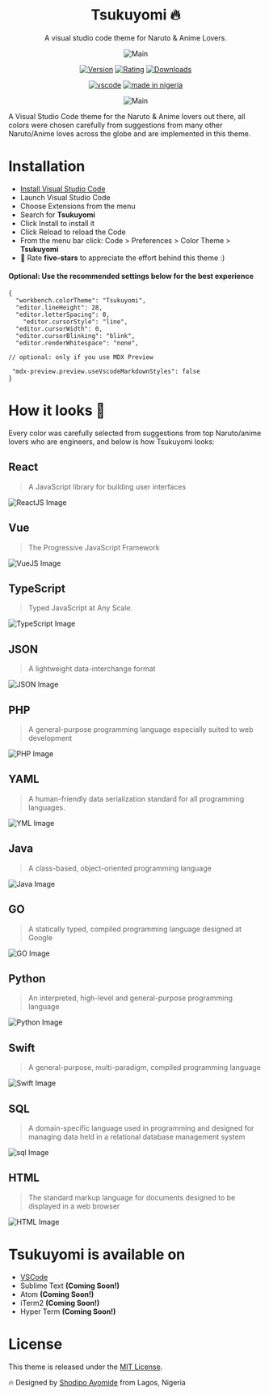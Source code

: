 <div align="center">

# Tsukuyomi 🔥 
A visual studio code theme for Naruto & Anime Lovers.

![Main](https://res.cloudinary.com/developerayo/image/upload/v1605351487/Tsukuyomi_4_1.jpg)

[![Version](https://vsmarketplacebadge.apphb.com/version/developerayo.Tsukuyomi.svg?subject=Tsukuyomi&colorA=#1F241F&colorB=4D2AFF)](https://marketplace.visualstudio.com/items?itemName=developerayo.Tsukuyomi)
[![Rating](http://vsmarketplacebadge.apphb.com/rating/developerayo.Tsukuyomi.svg?label=Ratings&colorA=#1F241F&colorB=4D2AFF)](https://marketplace.visualstudio.com/items?itemName=developerayo.Tsukuyomi&ssr=false#review-details)
[![Downloads](https://vsmarketplacebadge.apphb.com/downloads/developerayo.Tsukuyomi.svg)](https://marketplace.visualstudio.com/items?itemName=developerayo.Tsukuyomi&ssr=false#review-details)

[![vscode](https://img.shields.io/badge/vscode-v1.0+-4DC225.svg?style=for-the-badge)](https://marketplace.visualstudio.com/items?itemName=developerayo.Tsukuyomi) [![made in nigeria](https://img.shields.io/badge/made%20in-nigeria-008751.svg?style=for-the-badge)](https://github.com/acekyd/made-in-nigeria)

![Main](https://res.cloudinary.com/developerayo/image/upload/e_shadow:40/v1605105085/Main1.png)


</div>

A Visual Studio Code theme for the Naruto & Anime lovers out there, all colors were chosen carefully from suggestions from many other Naruto/Anime loves across the globe and are implemented in this theme.

# Installation
- [Install Visual Studio Code](https://code.visualstudio.com/download)
- Launch Visual Studio Code
- Choose Extensions from the menu
- Search for **Tsukuyomi**
- Click Install to install it
- Click Reload to reload the Code
- From the menu bar click: Code > Preferences > Color Theme > **Tsukuyomi**
- 🌟 Rate **five-stars** to appreciate the effort behind this theme :)

#### Optional: Use the recommended settings below for the best experience
```
{
  "workbench.colorTheme": "Tsukuyomi",
  "editor.lineHeight": 28,
  "editor.letterSpacing": 0,
    "editor.cursorStyle": "line",
  "editor.cursorWidth": 0,
  "editor.cursorBlinking": "blink",
  "editor.renderWhitespace": "none",

// optional: only if you use MDX Preview

 "mdx-preview.preview.useVscodeMarkdownStyles": false
}
```

# How it looks 🔧 

Every color was carefully selected from suggestions from top Naruto/anime lovers who are engineers, and below is how Tsukuyomi looks:

## React 
> A JavaScript library for building user interfaces

![ReactJS Image](https://res.cloudinary.com/developerayo/image/upload/v1605105076/js.png)

## Vue 
> The Progressive JavaScript Framework 

![VueJS Image](https://res.cloudinary.com/developerayo/image/upload/v1605105045/vue.png)

## TypeScript 
> Typed JavaScript at Any Scale.

![TypeScript Image](https://res.cloudinary.com/developerayo/image/upload/v1605105055/tsx.png)

## JSON 󠁻󠁻󠁻
> A lightweight data-interchange format

![JSON Image](https://res.cloudinary.com/developerayo/image/upload/v1605105107/json.png)

## PHP
> A general-purpose programming language especially suited to web development

![PHP Image](https://res.cloudinary.com/developerayo/image/upload/v1605105074/php.png)

## YAML
> A human-friendly data serialization standard for all programming languages.

![YML Image](https://res.cloudinary.com/developerayo/image/upload/v1605105044/yml.png)

## Java
> A class-based, object-oriented programming language

![Java Image](https://res.cloudinary.com/developerayo/image/upload/v1605105074/java.png)

## GO
> A statically typed, compiled programming language designed at Google

![GO Image](https://res.cloudinary.com/developerayo/image/upload/v1605105112/go.png)


## Python
> An interpreted, high-level and general-purpose programming language

![Python Image](https://res.cloudinary.com/developerayo/image/upload/v1605105054/py.png)

## Swift
> A general-purpose, multi-paradigm, compiled programming language

![Swift Image](https://res.cloudinary.com/developerayo/image/upload/v1605105051/swift.png)

## SQL
> A domain-specific language used in programming and designed for managing data held in a relational database management system

![sql Image](https://res.cloudinary.com/developerayo/image/upload/v1605105069/sql.png)

## HTML
> The standard markup language for documents designed to be displayed in a web browser

![HTML Image](https://res.cloudinary.com/developerayo/image/upload/v1605105091/html.png)

# Tsukuyomi is available on
- [VSCode](https://marketplace.visualstudio.com/items?itemName=developerayo.Tsukuyomi) 
- Sublime Text **(Coming Soon!)**
- Atom **(Coming Soon!)**
- iTerm2 **(Coming Soon!)**
- Hyper Term **(Coming Soon!)**

# License

This theme is released under the [MIT License](/license).

🔥 Designed by [Shodipo Ayomide](https://twitter.com/developerayo) from Lagos, Nigeria